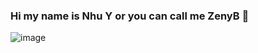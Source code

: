 ### Hi my name is Nhu Y or you can call me ZenyB 👋
![image](https://github.com/ZenyB/ZenyB/assets/106144398/b1b7899b-ecc2-4f5a-ac5b-4775b9cd8047)


<!--
**ZenyB/ZenyB** is a ✨ _special_ ✨ repository because its `README.md` (this file) appears on your GitHub profile.

Here are some ideas to get you started:

- 🔭 I’m currently working on ...
- 🌱 I’m currently learning ...
- 👯 I’m looking to collaborate on ...
- 🤔 I’m looking for help with ...
- 💬 Ask me about ...
- 📫 How to reach me: ...
- 😄 Pronouns: ...
- ⚡ Fun fact: ...
-->
